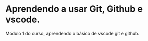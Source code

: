 # Aprendendo a usar Git, Github e vscode.
Módulo 1 do curso, aprendendo o básico de vscode git e github.
